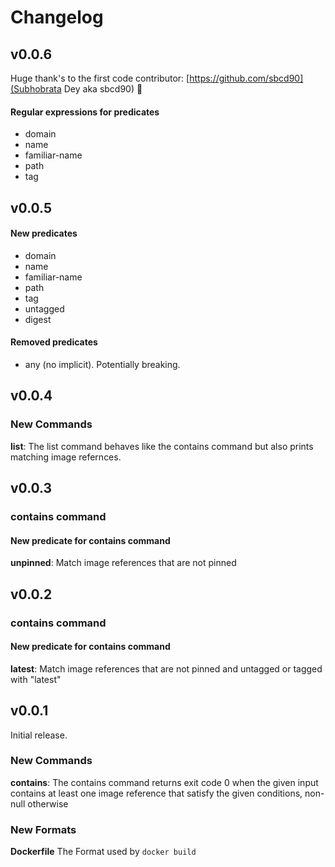 # Changelog

## v0.0.6

Huge thank's to the first code contributor: [https://github.com/sbcd90](Subhobrata Dey aka sbcd90) :clap:
#### Regular expressions for predicates
* domain
* name
* familiar-name
* path
* tag

## v0.0.5
#### New predicates
* domain
* name
* familiar-name
* path
* tag
* untagged
* digest
#### Removed predicates
* any (no implicit). Potentially breaking.

## v0.0.4

### New Commands

**list**: The list command behaves like the contains command but also prints matching image refernces.

## v0.0.3

### contains command
#### New predicate for contains command

**unpinned**: Match image references that are not pinned

## v0.0.2

### contains command
#### New predicate for contains command

**latest**: Match image references that are not pinned and untagged or tagged with "latest"

## v0.0.1

Initial release.

### New Commands

**contains**: The contains command returns exit code 0 when the given input contains at least one image reference that satisfy the given conditions, non-null otherwise

### New Formats

**Dockerfile** The Format used by `docker build`
